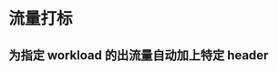 # 流量打标

## 为指定 workload 的出流量自动加上特定 header

<FileBlock showLineNumbers showFileName file="envoyfilter/label-outbound-traffic.yaml">
</FileBlock>
